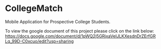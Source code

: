 # CollegeMatch
Mobile Application for Prospective College Students.

To view the google document of this project please click on the link below:
https://docs.google.com/document/d/1pWQ2j5GRjxaVeIJLKXesdnDrZErfGRLq_99D-C0xcuo/edit?usp=sharing
